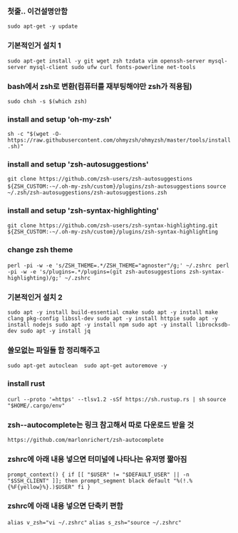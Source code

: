 ### 첫줄.. 이건설명안함
`sudo apt-get -y update`

### 기본적인거 설치 1
 `sudo apt-get install -y git wget zsh tzdata vim openssh-server mysql-server mysql-client sudo ufw curl fonts-powerline net-tools`

### bash에서 zsh로 변환(컴퓨터를 재부팅해야만 zsh가 적용됨)
 `sudo chsh -s $(which zsh)`

### install and setup 'oh-my-zsh'
 `sh -c "$(wget -O- https://raw.githubusercontent.com/ohmyzsh/ohmyzsh/master/tools/install.sh)"`

 ### install and setup 'zsh-autosuggestions'
 `git clone https://github.com/zsh-users/zsh-autosuggestions ${ZSH_CUSTOM:-~/.oh-my-zsh/custom}/plugins/zsh-autosuggestions`
 `source ~/.zsh/zsh-autosuggestions/zsh-autosuggestions.zsh`

 ### install and setup 'zsh-syntax-highlighting'
 `git clone https://github.com/zsh-users/zsh-syntax-highlighting.git ${ZSH_CUSTOM:-~/.oh-my-zsh/custom}/plugins/zsh-syntax-highlighting`

 ### change zsh theme 
 `perl -pi -w -e 's/ZSH_THEME=.*/ZSH_THEME="agnoster"/g;' ~/.zshrc `
 `perl -pi -w -e 's/plugins=.*/plugins=(git zsh-autosuggestions zsh-syntax-highlighting)/g;' ~/.zshrc`

### 기본적인거 설치 2
 `sudo apt -y install build-essential cmake
 sudo apt -y install make clang pkg-config libssl-dev
 sudo apt -y install httpie
 sudo apt -y install nodejs
 sudo apt -y install npm
 sudo apt -y install librocksdb-dev
 sudo apt -y install jq`

### 쓸모없는 파일들 함 정리해주고
 `sudo apt-get autoclean 
 sudo apt-get autoremove -y `



### install rust
`curl --proto '=https' --tlsv1.2 -sSf https://sh.rustup.rs | sh`
 `source "$HOME/.cargo/env"`


### zsh--autocomplete는 링크 참고해서 따로 다운로드 받을 것
 `https://github.com/marlonrichert/zsh-autocomplete`


### zshrc에 아래 내용 넣으면 터미널에 나타나는 유저명 짧아짐
 `prompt_context() {
   if [[ "$USER" != "$DEFAULT_USER" || -n "$SSH_CLIENT" ]]; then
     prompt_segment black default "%(!.%{%F{yellow}%}.)$USER"
   fi
 }`


### zshrc에 아래 내용 넣으면 단축키 편함
 `alias v_zsh="vi ~/.zshrc"`
 `alias s_zsh="source ~/.zshrc"`
 
